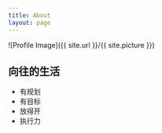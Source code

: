 ```yaml
---
title: About
layout: page
---
```

![Profile Image]({{ site.url }}/{{ site.picture }})

## 向往的生活
* 有规划
* 有目标
* 放得开
* 执行力

